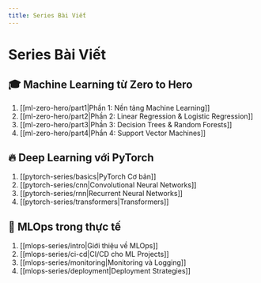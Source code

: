 ```yaml
---
title: Series Bài Viết
---
```


# Series Bài Viết

## 🎓 Machine Learning từ Zero to Hero

1. [[ml-zero-hero/part1|Phần 1: Nền tảng Machine Learning]]
2. [[ml-zero-hero/part2|Phần 2: Linear Regression & Logistic Regression]]
3. [[ml-zero-hero/part3|Phần 3: Decision Trees & Random Forests]]
4. [[ml-zero-hero/part4|Phần 4: Support Vector Machines]]

## 🔥 Deep Learning với PyTorch

1. [[pytorch-series/basics|PyTorch Cơ bản]]
2. [[pytorch-series/cnn|Convolutional Neural Networks]]
3. [[pytorch-series/rnn|Recurrent Neural Networks]]
4. [[pytorch-series/transformers|Transformers]]

## 🚀 MLOps trong thực tế

1. [[mlops-series/intro|Giới thiệu về MLOps]]
2. [[mlops-series/ci-cd|CI/CD cho ML Projects]]
3. [[mlops-series/monitoring|Monitoring và Logging]]
4. [[mlops-series/deployment|Deployment Strategies]]
